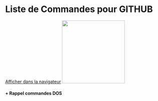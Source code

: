 # Liste de Commandes pour GITHUB
<a href="https://fayechartre6.000webhostapp.com/github/" target="_blank">Afficher dans la navigateur</a>
<a href="https://fayechartre6.000webhostapp.com/github/" target="_blank">
<img src="https://user-images.githubusercontent.com/32952402/32414664-71da98a2-c22c-11e7-85c0-ff3faed54b68.jpg" width="200"></a>

####  + Rappel commandes DOS
